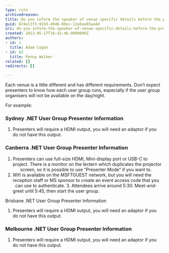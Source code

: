 ```yaml
---
type: rule
archivedreason: 
title: Do you inform the speaker of venue specific details before the presentation?
guid: 874e13f3-9193-494b-88ec-12a6ae85aa4d
uri: do-you-inform-the-speaker-of-venue-specific-details-before-the-presentation
created: 2013-05-17T16:42:46.0000000Z
authors:
- id: 1
  title: Adam Cogan
- id: 62
  title: Penny Walker
related: []
redirects: []

---
```


Each venue is a little different and has different requirements. Don’t expect presenters to know how each user group runs, especially if the user group organisers will not be available on the day/night.


<!--endintro-->

For example:

### Sydney .NET User Group Presenter Information

1. Presenters will require a HDMI output, you will need an adaptor if you do not have this output.


### Canberra .NET User Group Presenter Information


1. Presenters can use full-size HDMI, Mini-display port or USB-C to project. There is a monitor on the lectern which duplicates the projector        screen, so it is possible to use “Presenter Mode” if you want to.
2. Wifi is available on the MSFTGUEST network, but you will need the reception staff or MS sponsor to create an event access code that you      can use to authenticate.
3. Attendees arrive around 5:30. Meet-and-greet until 5:45, then start the user group.


Brisbane .NET User Group Presenter Information


1. Presenters will require a HDMI output, you will need an adaptor if you do not have this output.


### Melbourne .NET User Group Presenter Information

1. Presenters will require a HDMI output, you will need an adaptor if you do not have this output.
